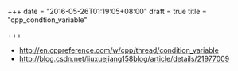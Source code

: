 +++
date = "2016-05-26T01:19:05+08:00"
draft = true
title = "cpp_condtion_variable"

+++


* http://en.cppreference.com/w/cpp/thread/condition_variable
* http://blog.csdn.net/liuxuejiang158blog/article/details/21977009
